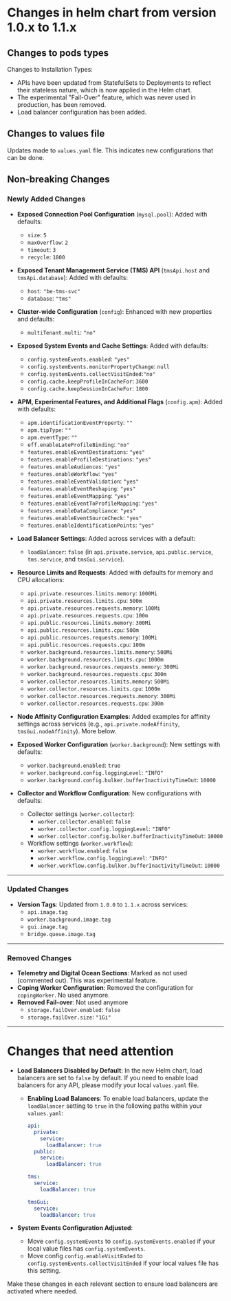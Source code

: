 # Changes in helm chart from version 1.0.x to 1.1.x

## Changes to pods types

Changes to Installation Types:

- APIs have been updated from StatefulSets to Deployments to reflect their stateless nature, which is now applied in the
  Helm chart.
- The experimental "Fail-Over" feature, which was never used in production, has been removed.
- Load balancer configuration has been added.

## Changes to values file

Updates made to `values.yaml` file. This indicates new configurations that can be done.

## Non-breaking Changes

### Newly Added Changes

- **Exposed Connection Pool Configuration** (`mysql.pool`): Added with defaults:
    - `size`: `5`
    - `maxOverflow`: `2`
    - `timeout`: `3`
    - `recycle`: `1800`

- **Exposed Tenant Management Service (TMS) API** (`tmsApi.host` and `tmsApi.database`): Added with defaults:
    - `host`: `"be-tms-svc"`
    - `database`: `"tms"`

- **Cluster-wide Configuration** (`config`): Enhanced with new properties and defaults:
    - `multiTenant.multi`: `"no"`

- **Exposed System Events and Cache Settings**: Added with defaults:
    - `config.systemEvents.enabled`: `"yes"`
    - `config.systemEvents.monitorPropertyChange`: `null`
    - `config.systemEvents.collectVisitEnded`:`"no"`
    - `config.cache.keepProfileInCacheFor`: `3600`
    - `config.cache.keepSessionInCacheFor`: `1800`

- **APM, Experimental Features, and Additional Flags** (`config.apm`): Added with defaults:
    - `apm.identificationEventProperty`: `""`
    - `apm.tipType`: `""`
    - `apm.eventType`: `""`
    - `eff.enableLateProfileBinding`: `"no"`
    - `features.enableEventDestinations`: `"yes"`
    - `features.enableProfileDestinations`: `"yes"`
    - `features.enableAudiences`: `"yes"`
    - `features.enableWorkflow`: `"yes"`
    - `features.enableEventValidation`: `"yes"`
    - `features.enableEventReshaping`: `"yes"`
    - `features.enableEventMapping`: `"yes"`
    - `features.enableEventToProfileMapping`: `"yes"`
    - `features.enableDataCompliance`: `"yes"`
    - `features.enableEventSourceCheck`: `"yes"`
    - `features.enableIdentificationPoints`: `"yes"`

- **Load Balancer Settings**: Added across services with a default:
    - `loadBalancer`: `false` (in `api.private.service`, `api.public.service`, `tms.service`, and `tmsGui.service`).

- **Resource Limits and Requests**: Added with defaults for memory and CPU allocations:
    - `api.private.resources.limits.memory`: `1000Mi`
    - `api.private.resources.limits.cpu`: `500m`
    - `api.private.resources.requests.memory`: `100Mi`
    - `api.private.resources.requests.cpu`: `100m`
    - `api.public.resources.limits.memory`: `300Mi`
    - `api.public.resources.limits.cpu`: `500m`
    - `api.public.resources.requests.memory`: `100Mi`
    - `api.public.resources.requests.cpu`: `100m`
    - `worker.background.resources.limits.memory`: `500Mi`
    - `worker.background.resources.limits.cpu`: `1000m`
    - `worker.background.resources.requests.memory`: `300Mi`
    - `worker.background.resources.requests.cpu`: `300m`
    - `worker.collector.resources.limits.memory`: `500Mi`
    - `worker.collector.resources.limits.cpu`: `1000m`
    - `worker.collector.resources.requests.memory`: `300Mi`
    - `worker.collector.resources.requests.cpu`: `300m`

- **Node Affinity Configuration Examples**: Added examples for affinity settings across services (e.g.,
  `api.private.nodeAffinity`, `tmsGui.nodeAffinity`). More below.

- **Exposed Worker Configuration** (`worker.background`): New settings with defaults:
    - `worker.background.enabled`: `true`
    - `worker.background.config.loggingLevel`: `"INFO"`
    - `worker.background.config.bulker.bufferInactivityTimeOut`: `10000`

- **Collector and Workflow Configuration**: New configurations with defaults:
    - Collector settings (`worker.collector`):
        - `worker.collector.enabled`: `false`
        - `worker.collector.config.loggingLevel`: `"INFO"`
        - `worker.collector.config.bulker.bufferInactivityTimeOut`: `10000`
    - Workflow settings (`worker.workflow`):
        - `worker.workflow.enabled`: `false`
        - `worker.workflow.config.loggingLevel`: `"INFO"`
        - `worker.workflow.config.bulker.bufferInactivityTimeOut`: `10000`

---

### Updated Changes

- **Version Tags**: Updated from `1.0.0` to `1.1.x` across services:
    - `api.image.tag`
    - `worker.background.image.tag`
    - `gui.image.tag`
    - `bridge.queue.image.tag`

---

### Removed Changes

- **Telemetry and Digital Ocean Sections**: Marked as not used (commented out). This was experimental feature.
- **Coping Worker Configuration**: Removed the configuration for `copingWorker`. No used anymore.
- **Removed Fail-over**: Not used anymore
    - `storage.failOver.enabled`: `false`
    - `storage.failOver.size`: `"1Gi"`

---

# Changes that need attention

- **Load Balancers Disabled by Default**: In the new Helm chart, load balancers are set to `false` by default. If you
  need to enable load balancers for any API, please modify your local `values.yaml` file.

    - **Enabling Load Balancers**: To enable load balancers, update the `loadBalancer` setting to `true` in the
      following paths within your `values.yaml`:

      ```yaml
      api:
        private:
          service:
            loadBalancer: true
        public:
          service:
            loadBalancer: true
  
      tms:
        service:
          loadBalancer: true
  
      tmsGui:
        service:
          loadBalancer: true
      ```

- **System Events Configuration Adjusted**:
    - Move `config.systemEvents` to `config.systemEvents.enabled` if your local value files has `config.systemEvents`.
    - Move config `config.enableVisitEnded` to `config.systemEvents.collectVisitEnded` if your local values file has
      this setting.

Make these changes in each relevant section to ensure load balancers are activated where needed.